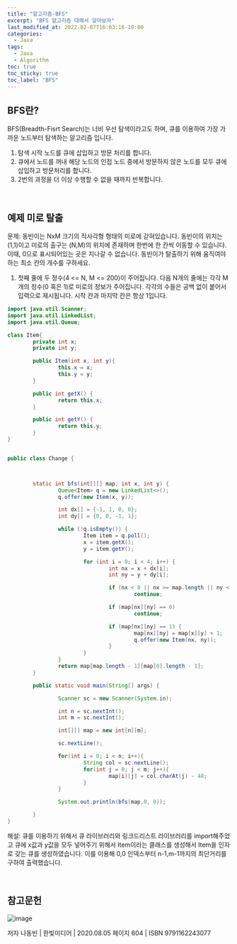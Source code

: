 ```yaml
---
title: "알고리즘-BFS"
excerpt: "BFS 알고리즘 대해서 알아보자"
last_modified_at: 2022-02-07T16:03:16-19:00
categories:
  - Java
tags:
  - Java
  - Algorithm
toc: true
toc_sticky: true
toc_label: "BFS"
---
```

## BFS란?

BFS(Breadth-Fisrt Search)는 너비 우선 탐색이라고도 하며, 큐를 이용하여 가장 가까운 노드부터 탐색하는 알고리즘 입니다. 
1. 탐색 시작 노드를 큐에 삽입하고 방문 처리를 합니다.
2. 큐에서 노드를 꺼내 해당 노드의 인접 노드 중에서 방문하지 않은 노드를 모두 큐에 삽입하고 방문처리를 합니다.
3. 2번의 과정을 더 이상 수행할 수 없을 때까지 반복합니다.

<br>

## 예제 미로 탈출

문제: 동빈이는 NxM 크기의 직사각형 형태의 미로에 갇혀있습니다. 동빈이의 위치는 (1,1)이고 미로의 출구는 (N,M)의 위치에 존재하며 한번에 한 칸씩 이동할 수 있습니다. 이때, 0으로 표시되어있는 곳은 지나갈 수 없습니다. 동빈이가 탈출하기 위해 움직여야 하는 최소 칸의 개수를 구하세요.<br>
1. 첫째 줄에 두 정수(4 <= N, M <= 200)이 주어집니다. 다음 N개의 줄에는 각각 M 개의 정수(0 혹은 1)로 미로의 정보가 주어집니다. 각각의 수들은 공백 없이 붙어서 입력으로 제시됩니다. 시작 칸과 마지막 칸은 항상 1입니다.

```java
import java.util.Scanner;
import java.util.LinkedList;
import java.util.Queue;

class Item{
        private int x;
        private int y;

        public Item(int x, int y){
                this.x = x;
                this.y = y;
        }

        public int getX() {
                return this.x;
        }

        public int getY() {
                return this.y;
        }
}


public class Change {



        static int bfs(int[][] map, int x, int y) {
                Queue<Item> q = new LinkedList<>();
                q.offer(new Item(x, y));

                int dx[] = {-1, 1, 0, 0};
                int dy[] = {0, 0, -1, 1};

                while (!q.isEmpty()) {
                        Item item = q.poll();
                        x = item.getX();
                        y = item.getY();

                        for (int i = 0; i < 4; i++) {
                                int nx = x + dx[i];
                                int ny = y + dy[i];

                                if (nx < 0 || nx >= map.length || ny < 0 || ny >= map[0].length)
                                        continue;

                                if (map[nx][ny] == 0)
                                        continue;

                                if (map[nx][ny] == 1) {
                                        map[nx][ny] = map[x][y] + 1;
                                        q.offer(new Item(nx, ny));
                                }
                        }
                }
                return map[map.length - 1][map[0].length - 1];
        }

        public static void main(String[] args) {

                Scanner sc = new Scanner(System.in);

                int n = sc.nextInt();
                int m = sc.nextInt();

                int[][] map = new int[n][m];

                sc.nextLine();

                for(int i = 0; i < n; i++){
                        String col = sc.nextLine();
                        for(int j = 0; j < m; j++){
                                map[i][j] = col.charAt(j) - 48;
                        }
                }

                System.out.println(bfs(map,0, 0));

        }
}

```
해설: 큐를 이용하기 위해서 큐 라이브러리와 링크드리스트 라이브러리를 import해주었고 큐에 x값과 y값을 모두 넣어주기 위해서 Item이라는 클래스를 생성해서 Item을 인자로 갖는 큐를 생성하였습니다. 이를 이용해 0,0 인덱스부터 n-1,m-1까지의 최단거리를 구하여 출력했습니다.<br>

<br>

## 참고문헌

![image](https://user-images.githubusercontent.com/72953874/152631668-d866cf48-9112-4366-ab8f-ff2123f46f56.png)

저자 나동빈 | 한빛미디어 | 2020.08.05
페이지 604 | ISBN 9791162243077
